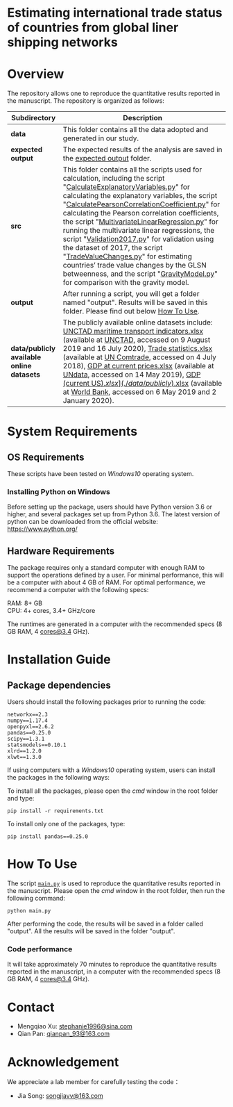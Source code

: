 # Estimating international trade status of countries from global liner shipping networks

# Overview

The repository allows one to reproduce the quantitative results reported in the manuscript. The repository is organized as follows:

| Subdirectory | Description |
| --- | --- |
| **data** | This folder contains all the data adopted and generated in our study. |
| **expected output** | The expected results of the analysis are saved in the [expected output](./expected%20output) folder. |
| **src** | This folder contains all the scripts used for calculation, including the script "[CalculateExplanatoryVariables.py](./src/CalculateExplanatoryVariables.py)" for calculating the explanatory variables, the script "[CalculatePearsonCorrelationCoefficient.py](./src/CalculatePearsonCorrelationCoefficient.py)" for calculating the Pearson correlation coefficients, the script "[MultivariateLinearRegression.py](./src/MultivariateLinearRegression.py)" for running the multivariate linear regressions, the script "[Validation2017.py](./src/Validation2017.py)" for validation using the dataset of 2017, the script "[TradeValueChanges.py](./src/TradeValueChanges.py)" for estimating countries’ trade value changes by the GLSN betweenness, and the script "[GravityModel.py](./src/GravityModel.py)" for comparison with the gravity model. |
| **output** | After running a script, you will get a folder named "output". Results will be saved in this folder. Please find out below [How To Use](#How-To-Use). |
| **data/publicly available online datasets** | The publicly available online datasets include: [UNCTAD maritime transport indicators.xlsx](./data/publicly%20available%20online%20datasets/UNCTAD%20maritime%20transport%20indicators.xlsx) (available at [UNCTAD](https://unctadstat.unctad.org/wds/ReportFolders/reportFolders.aspx), accessed on 9 August 2019 and 16 July 2020), [Trade statistics.xlsx](./data/publicly%20available%20online%20datasets/Trade%20statistics.xlsx) (available at [UN Comtrade](https://comtrade.un.org/data/), accessed on 4 July 2018), [GDP at current prices.xlsx](./data/publicly%20available%20online%20datasets/GDP%20at%20current%20prices.xlsx) (available at [UNdata](https://data.un.org/), accessed on 14 May 2019), [GDP (current US$).xlsx](./data/publicly%20available%20online%20datasets/GDP%20(current%20US%24).xlsx) (available at [World Bank](https://data.worldbank.org/), accessed on 6 May 2019), and [Merchandise imports and exports (current US$).xlsx](./data/publicly%20available%20online%20datasets/Merchandise%20imports%20and%20exports%20(current%20US%24).xlsx) (available at [World Bank](https://data.worldbank.org/), accessed on 6 May 2019 and 2 January 2020). |

# System Requirements 

## OS Requirements

These scripts have been tested on *Windows10* operating system.

### Installing Python on Windows

Before setting up the package, users should have Python version 3.6 or higher, and several packages set up from Python 3.6. The latest version of python can be downloaded from the official website: https://www.python.org/

## Hardware Requirements 

The package requires only a standard computer with enough RAM to support the operations defined by a user. For minimal performance, this will be a computer with about 4 GB of RAM. For optimal performance, we recommend a computer with the following specs:

RAM: 8+ GB  
CPU: 4+ cores, 3.4+ GHz/core

The runtimes are generated in a computer with the recommended specs (8 GB RAM, 4 cores@3.4 GHz).

# Installation Guide

## Package dependencies

Users should install the following packages prior to running the code:

```
networkx==2.3
numpy==1.17.4
openpyxl==2.6.2
pandas==0.25.0
scipy==1.3.1
statsmodels==0.10.1
xlrd==1.2.0
xlwt==1.3.0
```

If using computers with a *Windows10* operating system, users can install the packages in the following ways:

To install all the packages, please open the *cmd* window in the root folder and type:

```
pip install -r requirements.txt
```

To install only one of the packages, type:

```
pip install pandas==0.25.0
```

# How To Use

The script [`main.py`](main.py) is used to reproduce the quantitative results reported in the manuscript. Please open the *cmd* window in the root folder, then run the following command:

```
python main.py
```

After performing the code, the results will be saved in a folder called "output". All the results will be saved in the folder "output".

### Code performance

It will take approximately 70 minutes to reproduce the quantitative results reported in the manuscript, in a computer with the recommended specs (8 GB RAM, 4 cores@3.4 GHz).

# Contact

* Mengqiao Xu: <stephanie1996@sina.com>
* Qian Pan: <qianpan_93@163.com>

# Acknowledgement

We appreciate a lab member for carefully testing the code：

- Jia Song: <songjiavv@163.com>
